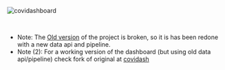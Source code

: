 ![covidashboard](https://socialify.git.ci/majimearun/covidashboard/image?description=1&font=KoHo&forks=1&language=1&pattern=Signal&stargazers=1&theme=Dark)

<br>

- Note: The [Old version](https://github.com/anandrajaram21/covidash) of the project is broken, so it is has been redone with a new data api and pipeline.
- Note (2): For a working version of the dashboard (but using old data api/pipeline) check fork of original at [covidash](https://github.com/anirudhlakhotia/covidash)
